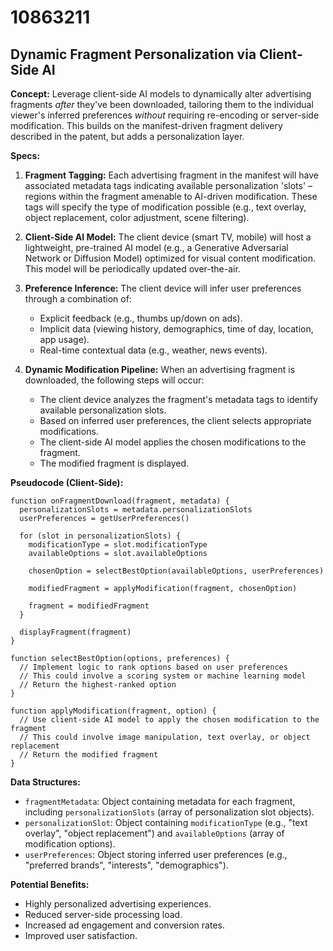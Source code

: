 # 10863211

## Dynamic Fragment Personalization via Client-Side AI

**Concept:** Leverage client-side AI models to dynamically alter advertising fragments *after* they've been downloaded, tailoring them to the individual viewer's inferred preferences *without* requiring re-encoding or server-side modification. This builds on the manifest-driven fragment delivery described in the patent, but adds a personalization layer.

**Specs:**

1.  **Fragment Tagging:**  Each advertising fragment in the manifest will have associated metadata tags indicating available personalization 'slots' – regions within the fragment amenable to AI-driven modification.  These tags will specify the type of modification possible (e.g., text overlay, object replacement, color adjustment, scene filtering).

2.  **Client-Side AI Model:**  The client device (smart TV, mobile) will host a lightweight, pre-trained AI model (e.g., a Generative Adversarial Network or Diffusion Model) optimized for visual content modification.  This model will be periodically updated over-the-air.

3.  **Preference Inference:** The client device will infer user preferences through a combination of:
    *   Explicit feedback (e.g., thumbs up/down on ads).
    *   Implicit data (viewing history, demographics, time of day, location, app usage).
    *   Real-time contextual data (e.g., weather, news events).

4.  **Dynamic Modification Pipeline:** When an advertising fragment is downloaded, the following steps will occur:
    *   The client device analyzes the fragment's metadata tags to identify available personalization slots.
    *   Based on inferred user preferences, the client selects appropriate modifications.
    *   The client-side AI model applies the chosen modifications to the fragment.
    *   The modified fragment is displayed.

**Pseudocode (Client-Side):**

```
function onFragmentDownload(fragment, metadata) {
  personalizationSlots = metadata.personalizationSlots
  userPreferences = getUserPreferences()

  for (slot in personalizationSlots) {
    modificationType = slot.modificationType
    availableOptions = slot.availableOptions

    chosenOption = selectBestOption(availableOptions, userPreferences)

    modifiedFragment = applyModification(fragment, chosenOption)

    fragment = modifiedFragment
  }

  displayFragment(fragment)
}

function selectBestOption(options, preferences) {
  // Implement logic to rank options based on user preferences
  // This could involve a scoring system or machine learning model
  // Return the highest-ranked option
}

function applyModification(fragment, option) {
  // Use client-side AI model to apply the chosen modification to the fragment
  // This could involve image manipulation, text overlay, or object replacement
  // Return the modified fragment
}
```

**Data Structures:**

*   `fragmentMetadata`:  Object containing metadata for each fragment, including `personalizationSlots` (array of personalization slot objects).
*   `personalizationSlot`: Object containing `modificationType` (e.g., "text overlay", "object replacement") and `availableOptions` (array of modification options).
*   `userPreferences`: Object storing inferred user preferences (e.g., "preferred brands", "interests", "demographics").

**Potential Benefits:**

*   Highly personalized advertising experiences.
*   Reduced server-side processing load.
*   Increased ad engagement and conversion rates.
*   Improved user satisfaction.